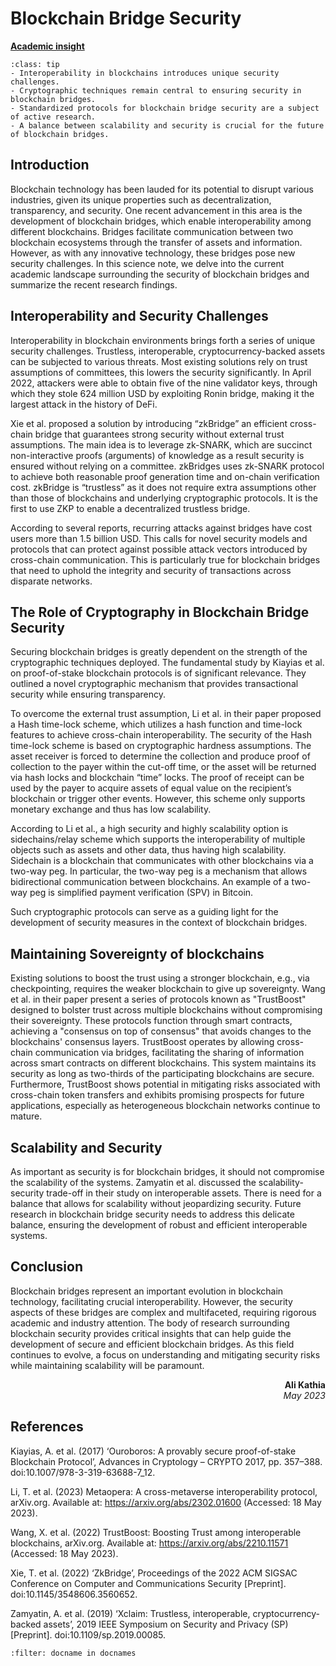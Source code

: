 # Blockchain Bridge Security

<!-- ![Academic Insight](images/AI.svg) -->
<ins>**Academic insight**</ins>

```{admonition} Key Insights
:class: tip
- Interoperability in blockchains introduces unique security challenges.
- Cryptographic techniques remain central to ensuring security in blockchain bridges.
- Standardized protocols for blockchain bridge security are a subject of active research.
- A balance between scalability and security is crucial for the future of blockchain bridges.
```

## Introduction

Blockchain technology has been lauded for its potential to disrupt various industries, given its unique properties such as decentralization, transparency, and security. One recent advancement in this area is the development of blockchain bridges, which enable interoperability among different blockchains. Bridges facilitate communication between two blockchain ecosystems through the transfer of assets and information. However, as with any innovative technology, these bridges pose new security challenges. In this science note, we delve into the current academic landscape surrounding the security of blockchain bridges and summarize the recent research findings.

## Interoperability and Security Challenges

 Interoperability in blockchain environments brings forth a series of unique security challenges. Trustless, interoperable, cryptocurrency-backed assets can be subjected to various threats. Most existing solutions rely on trust assumptions of committees, this lowers the security significantly. In April 2022, attackers were able to obtain five of the nine validator keys, through which they stole 624 million USD by exploiting Ronin bridge, making it the largest attack in the history of DeFi.  

Xie et al. proposed a solution by introducing “zkBridge” an efficient cross-chain bridge that guarantees strong security without external trust assumptions. The main idea is to leverage zk-SNARK, which are succinct non-interactive proofs (arguments) of knowledge as a result security is ensured without relying on a committee. zkBridges uses zk-SNARK protocol to achieve both reasonable proof generation time and on-chain verification cost. zkBridge is “trustless” as it does not require extra assumptions other than those of blockchains and underlying cryptographic protocols. It is the first to use ZKP to enable a decentralized trustless bridge.

According to several reports, recurring attacks against bridges have cost users more than 1.5 billion USD.  This calls for novel security models and protocols that can protect against possible attack vectors introduced by cross-chain communication. This is particularly true for blockchain bridges that need to uphold the integrity and security of transactions across disparate networks.

## The Role of Cryptography in Blockchain Bridge Security

Securing blockchain bridges is greatly dependent on the strength of the cryptographic techniques deployed. The fundamental study by Kiayias et al. on proof-of-stake blockchain protocols is of significant relevance. They outlined a novel cryptographic mechanism that provides transactional security while ensuring transparency.

To overcome the external trust assumption, Li et al. in their paper proposed a Hash time-lock scheme, which utilizes a hash function and time-lock features to achieve cross-chain interoperability. The security of the Hash time-lock scheme is based on cryptographic hardness assumptions. The asset receiver is forced to determine the collection and produce proof of collection to the payer within the cut-off time, or the asset will be returned via hash locks and blockchain “time” locks. The proof of receipt can be used by the payer to acquire assets of equal value on the recipient’s blockchain or trigger other events. However, this scheme only supports monetary exchange and thus has low scalability.

According to Li et al., a high security and highly scalability option is sidechains/relay scheme which supports the interoperability of multiple objects such as assets and other data, thus having high scalability. Sidechain is a blockchain that communicates with other blockchains via a two-way peg. In particular, the two-way peg is a mechanism that allows bidirectional communication between blockchains. An example of a two-way peg is simplified payment verification (SPV) in Bitcoin. 

Such cryptographic protocols can serve as a guiding light for the development of security measures in the context of blockchain bridges.

## Maintaining Sovereignty of blockchains

Existing solutions to boost the trust using a stronger blockchain, e.g., via checkpointing, requires the weaker blockchain to give up sovereignty. Wang et al. in their paper present a series of protocols known as "TrustBoost" designed to bolster trust across multiple blockchains without compromising their sovereignty. These protocols function through smart contracts, achieving a "consensus on top of consensus" that avoids changes to the blockchains' consensus layers. TrustBoost operates by allowing cross-chain communication via bridges, facilitating the sharing of information across smart contracts on different blockchains. This system maintains its security as long as two-thirds of the participating blockchains are secure. Furthermore, TrustBoost shows potential in mitigating risks associated with cross-chain token transfers and exhibits promising prospects for future applications, especially as heterogeneous blockchain networks continue to mature.

## Scalability and Security

As important as security is for blockchain bridges, it should not compromise the scalability of the systems. Zamyatin et al. discussed the scalability-security trade-off in their study on interoperable assets. There is need for a balance that allows for scalability without jeopardizing security. Future research in blockchain bridge security needs to address this delicate balance, ensuring the development of robust and efficient interoperable systems.

## Conclusion

Blockchain bridges represent an important evolution in blockchain technology, facilitating crucial interoperability. However, the security aspects of these bridges are complex and multifaceted, requiring rigorous academic and industry attention. The body of research surrounding blockchain security provides critical insights that can help guide the development of secure and efficient blockchain bridges. As this field continues to evolve, a focus on understanding and mitigating security risks while maintaining scalability will be paramount.

<div style="text-align: right;font-weight: bold;">Ali Kathia</div>
<div style="text-align: right;font-style: italic;">May 2023</div>

## References

Kiayias, A. et al. (2017) ‘Ouroboros: A provably secure proof-of-stake Blockchain Protocol’, Advances in Cryptology – CRYPTO 2017, pp. 357–388. doi:10.1007/978-3-319-63688-7_12. 

Li, T. et al. (2023) Metaopera: A cross-metaverse interoperability protocol, arXiv.org. Available at: https://arxiv.org/abs/2302.01600 (Accessed: 18 May 2023). 

Wang, X. et al. (2022) TrustBoost: Boosting Trust among interoperable blockchains, arXiv.org. Available at: https://arxiv.org/abs/2210.11571 (Accessed: 18 May 2023). 

Xie, T. et al. (2022) ‘ZkBridge’, Proceedings of the 2022 ACM SIGSAC Conference on Computer and Communications Security [Preprint]. doi:10.1145/3548606.3560652. 

Zamyatin, A. et al. (2019) ‘Xclaim: Trustless, interoperable, cryptocurrency-backed assets’, 2019 IEEE Symposium on Security and Privacy (SP) [Preprint]. doi:10.1109/sp.2019.00085. 

```{bibliography}
:filter: docname in docnames
```